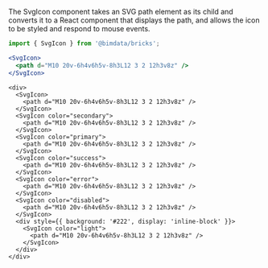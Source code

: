 The SvgIcon component takes an SVG path element as its child and converts
it to a React component that displays the path, and allows the icon to be
styled and respond to mouse events.

```jsx static
import { SvgIcon } from '@bimdata/bricks';

<SvgIcon>
  <path d="M10 20v-6h4v6h5v-8h3L12 3 2 12h3v8z" />
</SvgIcon>
```

```
<div>
  <SvgIcon>
    <path d="M10 20v-6h4v6h5v-8h3L12 3 2 12h3v8z" />
  </SvgIcon>
  <SvgIcon color="secondary">
    <path d="M10 20v-6h4v6h5v-8h3L12 3 2 12h3v8z" />
  </SvgIcon>
  <SvgIcon color="primary">
    <path d="M10 20v-6h4v6h5v-8h3L12 3 2 12h3v8z" />
  </SvgIcon>
  <SvgIcon color="success">
    <path d="M10 20v-6h4v6h5v-8h3L12 3 2 12h3v8z" />
  </SvgIcon>
  <SvgIcon color="error">
    <path d="M10 20v-6h4v6h5v-8h3L12 3 2 12h3v8z" />
  </SvgIcon>
  <SvgIcon color="disabled">
    <path d="M10 20v-6h4v6h5v-8h3L12 3 2 12h3v8z" />
  </SvgIcon>
  <div style={{ background: '#222', display: 'inline-block' }}>
    <SvgIcon color="light">
      <path d="M10 20v-6h4v6h5v-8h3L12 3 2 12h3v8z" />
    </SvgIcon>
  </div>
</div>
```
